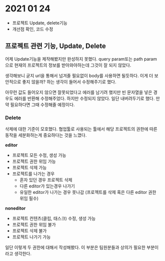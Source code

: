 # 2021 01 24
* 프로젝트 Update, delete기능 
* 개선점 확인, 코드 수정

## 프로젝트 관련 기능, Update, Delete
어제 Update기능을 제작해봤지만 완성하지 못했다. query param또는 path param으로 현재의 프로젝트의 정보를 받아와야하는데 그것이 잘 되지 않았다.

생각해보니 굳지 url을 통해서 넘겨줄 필요없이 body를 사용하면 될듯하다. 이게 더 보안적으로 좋지 않을까? 하는 생각이 들어서 수정해주기로 했다. 

아무런 값도 들어오지 않으면 잘못되었다고 에러를 남기려 했지만 빈 문자열을 넣은 경우도 에러를 반환해 수정해주었다. 하지만 수정되지 않았다. 일단 내버려두기로 했다. 만약 필요하다면 그때 수정해줄 예정이다.

### Delete
삭제에 대한 기준이 모호했다. 협업툴로 사용되는 툴에서 해당 프로젝트의 권한에 따른 동작을 세분화하는게 중요하다는 것을 느꼈다. 

**editor**
* 프로젝트 모든 수정, 생성 가능 
* 프로젝트 권한 위임 가능
* 프로젝트 삭제 가능 
* 프로젝트를 나가는 경우 
	* 혼자 있던 경우 프로젝트 삭제
	* 다른 editor가 있는경우 나가기
	* 유일한 editor가 나가는 경우 못나감 (프로젝트를 삭제 혹은 다른 editor 권한 위임 필수)

**noneditor**
* 프로젝트 컨텐츠(클립, 태스크) 수정, 생성 가능
* 프로젝트 권한 위임 불가
* 프로젝트 삭제 불가
* 프로젝트 나가기 가능 

일단 이렇게 두 권한에 대해서 작성해봤다. 이 부분은 팀원분들과 상의가 필요한 부분이라고 생각한다.
